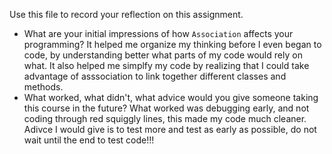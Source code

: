 Use this file to record your reflection on this assignment.

- What are your initial impressions of how `Association` affects your programming?
It helped me organize my thinking before I even began to code, by understanding better what parts of my code would rely on what. It also helped me simplfy my code by realizing that I could take advantage of asssociation to link together different classes and methods. 
- What worked, what didn't, what advice would you give someone taking this course in the future?
What worked was debugging early, and not coding through red squiggly lines, this made my code much cleaner. Adivce I would give is to test more and test as early as possible, do not wait until the end to test code!!!
